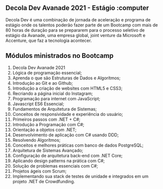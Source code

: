 ## Decola Dev Avanade 2021 - Estágio :computer
Decola Dev é uma combinação de jornada de aceleração e programa de estágio onde os talentos poderão fazer parte de um Bootcamp com mais de 80 horas de duração para se prepararem para o processo seletivo de estágio da Avanade, uma empresa global, joint venture da Microsoft e Accenture, que faz a tecnologia acontecer.

## Módulos ministrados no Bootcamp 

1.	Decola Dev Avanade 2021
2.	Lógica de programação essencial;
3.	Aprenda o que são Estruturas de Dados e Algorítmos;
4.	Introdução ao Git e ao Github;
5.	Introdução a criação de websites com HTML5 e CSS3;
6.	Recriando a página inicial do Instagram;
7.	Programação para internet com JavaScript;
8.	Javascript ES6 Essencial;
9.	Fundamentos de Arquitetura de Sistemas;
10.	Conceitos de responsividade e experiência do usuário;
11.	Primeiros passos com .NET + C#;
12.	Introdução a Programação com C#;
13.	Orientação a objetos com .NET;
14.	Desenvolvimento de aplicação com C# usando DDD;
15.	Resolvendo Algorítmos;
16.	Conceitos e melhores práticas com banco de dados PostgreSQL;
17.	Arquitetura de Sistemas Avançado;
18.	Configuração de arquitetura back-end com .NET Core;
19.	Aplicando design patterns na prática com C#;
20.	Solução de problemas essenciais com C#;
21.	Projetos ágeis com Scrum;
22.	Implementando sua stack de testes de unidade e integrados em um projeto .NET de Crowdfunding.
